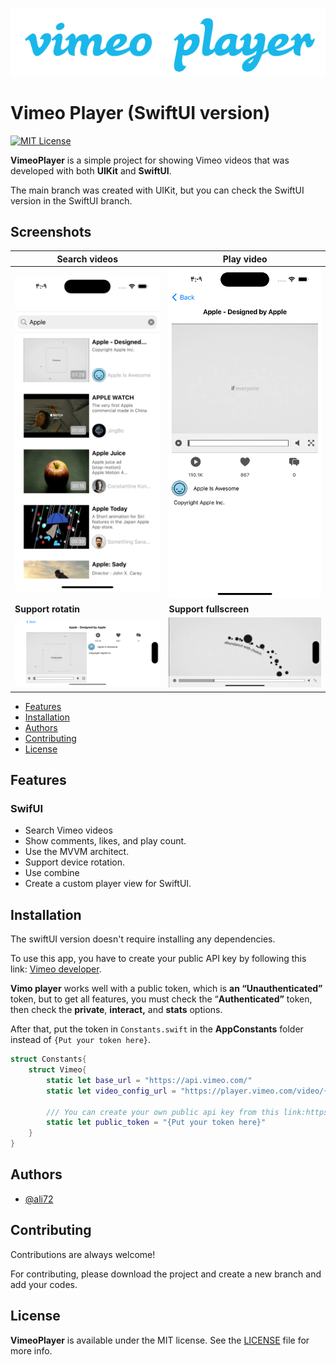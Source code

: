 ![Logo](Vimeo%20player.png)

# Vimeo Player (SwiftUI version)

[![MIT License](https://img.shields.io/badge/License-MIT-green.svg)](https://choosealicense.com/licenses/mit/)

**VimeoPlayer** is a simple project for showing Vimeo videos that was developed with both **UIKit** and **SwiftUI**.

The main branch was created with UIKit, but you can check the SwiftUI version in the SwiftUI branch.

## Screenshots

| **Search videos**                                                                                                     | **Play video**                                                                                                        |
| --------------------------------------------------------------------------------------------------------------------- | --------------------------------------------------------------------------------------------------------------------- |
| ![App Screenshot](Screenshots/Simulator%20Screen%20Shot%20-%20iPhone%2014%20Pro%20-%202023-04-03%20at%2016.09.37.png) | ![App Screenshot](Screenshots/Simulator%20Screen%20Shot%20-%20iPhone%2014%20Pro%20-%202023-04-03%20at%2016.09.52.png) |
| **Support rotatin**                                                                                                   | **Support fullscreen**                                                                                                |
| ![App Screenshot](Screenshots/Simulator%20Screen%20Shot%20-%20iPhone%2014%20Pro%20-%202023-04-03%20at%2016.10.03.png) | ![App Screenshot](Screenshots/Simulator%20Screen%20Shot%20-%20iPhone%2014%20Pro%20-%202023-04-03%20at%2016.10.43.png) |

- [Features](#features)
- [Installation](#installation)
- [Authors](#authors)
- [Contributing](#contributing)
- [License](#license)

## Features

### SwifUI

- Search Vimeo videos
- Show comments, likes, and play count.
- Use the MVVM architect.
- Support device rotation.
- Use combine
- Create a custom player view for SwiftUI.

## Installation

The swiftUI version doesn't require installing any dependencies.

To use this app, you have to create your public API key by following this link: [Vimeo developer](https://developer.vimeo.com/).

**Vimo player** works well with a public token, which is **an “Unauthenticated”** token, but to get all features, you must check the “**Authenticated”** token, then check the **private**, **interact,** and **stats** options.

After that, put the token in `Constants.swift` in the **AppConstants** folder instead of `{Put your token here}`.

```swift
struct Constants{
    struct Vimeo{
        static let base_url = "https://api.vimeo.com/"
        static let video_config_url = "https://player.vimeo.com/video/{id}/config"

        /// You can create your own public api key from this link:https://developer.vimeo.com/
        static let public_token = "{Put your token here}"
    }
}
```

## Authors

- [@ali72](https://www.github.com/ali72)

## Contributing

Contributions are always welcome!

For contributing, please download the project and create a new branch and add your codes.

## License

**VimeoPlayer** is available under the MIT license. See the [LICENSE](LICENSE) file for more info.

